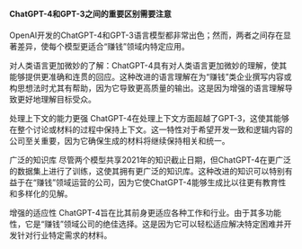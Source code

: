 #### ChatGPT-4和GPT-3之间的重要区别需要注意

OpenAI开发的ChatGPT-4和GPT-3语言模型都非常出色；然而，两者之间存在显著差异，使每个模型更适合“赚钱”领域内特定应用。

对人类语言更加微妙的了解：ChatGPT-4具有对人类语言更加微妙的理解，使其能够提供更准确和连贯的回应。这种改进的语言理解在为“赚钱”类企业撰写内容或构思想法时尤其有帮助，因为它导致更高质量的输出。这是因为增强的语言理解导致更好地理解目标受众。

处理上下文的能力更强 ChatGPT-4在处理上下文方面超越了GPT-3，这使其能够在整个讨论或材料的过程中保持上下文。这一特性对于希望开发一致和逻辑内容的公司至关重要，因为它确保生成的材料将继续保持相关和统一。

广泛的知识库 尽管两个模型共享2021年的知识截止日期，但ChatGPT-4在更广泛的数据集上进行了训练，这使其拥有更广泛的知识库。这种改进的知识可以特别有益于在“赚钱”领域运营的公司，因为它使ChatGPT-4能够生成比以往更有教育性和多样化的见解。

增强的适应性 ChatGPT-4旨在比其前身更适应各种工作和行业。由于其多功能性，它是“赚钱”领域公司的绝佳选择。这是因为它可以轻松适应解决特定困难并开发针对行业特定需求的材料。
